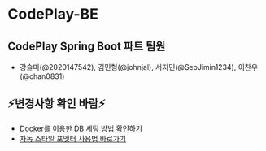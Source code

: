 # CodePlay-BE

## CodePlay Spring Boot 파트 팀원

- 강슬미(@2020147542), 김민형(@johnjal), 서지민(@SeoJimin1234), 이찬우(@chan0831)

## ⚡️변경사항 확인 바람⚡️

- [Docker를 이용한 DB 세팅 방법 확인하기](https://github.com/UMC-CodePlay/CodePlay-BE/discussions/28)
- [자동 스타일 포맷터 사용법 바로가기](https://github.com/UMC-CodePlay/CodePlay-BE/discussions/3#discussioncomment-11796830)
